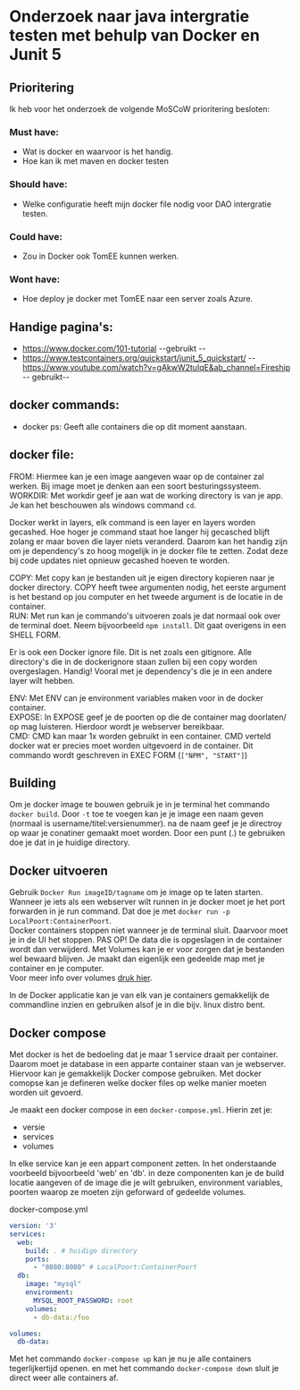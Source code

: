 # Onderzoek naar java intergratie testen met behulp van Docker en Junit 5

## Prioritering

Ik heb voor het onderzoek de volgende MoSCoW prioritering besloten:

### Must have:

- Wat is docker en waarvoor is het handig.
- Hoe kan ik met maven en docker testen

### Should have:

- Welke configuratie heeft mijn docker file nodig voor DAO intergratie testen.

### Could have:

- Zou in Docker ook TomEE kunnen werken.

### Wont have:

- Hoe deploy je docker met TomEE naar een server zoals Azure.

## Handige pagina's:

- https://www.docker.com/101-tutorial --gebruikt --
- https://www.testcontainers.org/quickstart/junit_5_quickstart/
  -- https://www.youtube.com/watch?v=gAkwW2tuIqE&ab_channel=Fireship -- gebruikt--

## docker commands:

- docker ps: Geeft alle containers die op dit moment aanstaan.

## docker file:

FROM: Hiermee kan je een image aangeven waar op de container zal werken. Bij image moet je denken aan een soort
besturingssysteem. <br>
WORKDIR: Met workdir geef je aan wat de working directory is van je app. Je kan het beschouwen als windows
command ```cd```.<br>

Docker werkt in layers, elk command is een layer en layers worden gecashed. Hoe hoger je command staat hoe langer hij
gecasched blijft zolang er maar boven die layer niets veranderd. Daarom kan het handig zijn om je dependency's zo hoog
mogelijk in je docker file te zetten. Zodat deze bij code updates niet opnieuw gecashed hoeven te worden. <br>

COPY: Met copy kan je bestanden uit je eigen directory kopieren naar je docker directory. COPY heeft twee argumenten
nodig, het eerste argument is het bestand op jou computer en het tweede argument is de locatie in de container. <br>
RUN: Met run kan je commando's uitvoeren zoals je dat normaal ook over de terminal doet. Neem
bijvoorbeeld ```npm install```. Dit gaat overigens in een SHELL FORM.<br>

Er is ook een Docker ignore file. Dit is net zoals een gitignore. Alle directory's die in de dockerignore staan zullen
bij een copy worden overgeslagen. Handig! Vooral met je dependency's die je in een andere layer wilt hebben.<br>

ENV: Met ENV can je environment variables maken voor in de docker container.<br>
EXPOSE: In EXPOSE geef je de poorten op die de container mag doorlaten/ op mag luisteren. Hierdoor wordt je webserver
bereikbaar. <br>
CMD: CMD kan maar 1x worden gebruikt in een container. CMD verteld docker wat er precies moet worden uitgevoerd in de
container. Dit commando wordt geschreven in EXEC FORM (```["NPM", "START"]```)

## Building

Om je docker image te bouwen gebruik je in je terminal het commando ```docker build```. Door `-t` toe te voegen kan je
je image een naam geven (normaal is username/titel:versienummer). na de naam geef je je directroy op waar je conatiner
gemaakt moet worden. Door een punt (.) te gebruiken doe je dat in je huidige directory. <br>

## Docker uitvoeren

Gebruik `Docker Run imageID/tagname` om je image op te laten starten.<br>
Wanneer je iets als een webserver wilt runnen in je docker moet je het port forwarden in je run command. Dat doe je
met ```docker run -p LocalPoort:ContainerPoort```.<br>
Docker containers stoppen niet wanneer je de terminal sluit. Daarvoor moet je in de UI het stoppen. PAS OP! De data die
is opgeslagen in de container wordt dan verwijderd. Met Volumes kan je er voor zorgen dat je bestanden wel bewaard
blijven. Je maakt dan eigenlijk een gedeelde map met je container en je computer. <br>
Voor meer info over volumes [druk hier](https://youtu.be/gAkwW2tuIqE?t=493).

In de Docker applicatie kan je van elk van je containers gemakkelijk de commandline inzien en gebruiken alsof je in die
bijv. linux distro bent.<br>

## Docker compose

Met docker is het de bedoeling dat je maar 1 service draait per container. Daarom moet je database in een apparte
container staan van je webserver. Hiervoor kan je gemakkelijk Docker compose gebruiken. Met docker comopse kan je
defineren welke docker files op welke manier moeten worden uit gevoerd.<br>

Je maakt een docker compose in een ```docker-compose.yml```. Hierin zet je: 
- versie
- services
- volumes 

In elke service kan je een appart component zetten. In het onderstaande voorbeeld bijvoorbeeld 'web' en 'db'. in deze componenten kan je de build locatie aangeven of de image die je wilt gebruiken, environment variables, poorten waarop ze moeten zijn geforward of gedeelde volumes.<br>

docker-compose.yml
```yml
version: '3'
services:
  web:
    build: . # huidige directory
    ports:
      - "8080:8080" # LocalPoort:ContainerPoort
  db:
    image: "mysql"
    environment:
      MYSQL_ROOT_PASSWORD: root
    volumes:
      - db-data:/foo

volumes:
  db-data:
```

Met het commando `docker-compose up` kan je nu je alle containers tegerlijkertijd openen.
en met het commando `docker-compose down` sluit je direct weer alle containers af.


